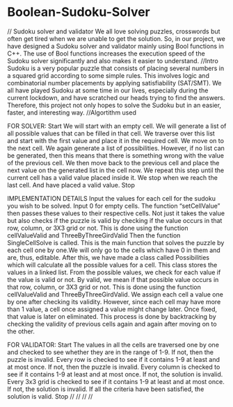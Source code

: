 # Boolean-Sudoku-Solver
// Sudoku solver and validator
We all love solving puzzles, crosswords but often get tired when we are unable to get the solution. 
So, in our project, we have designed a Sudoku solver and validator mainly using Bool functions in C++. 
The use of Bool functions increases the execution speed of the Sudoku solver significantly and also makes it easier to understand.
//Intro
Sudoku is a very popular puzzle that consists of placing several numbers in a squared grid according to some simple rules. 
This involves logic and combinatorial number placements by applying satisfiability (SAT/SMT).
We all have played Sudoku at some time in our lives, especially during the current lockdown, and have scratched our heads trying to find the answers. 
Therefore, this project not only hopes to solve the Sudoku but in an easier, faster, and interesting way. 
//Algortithm used

FOR SOLVER:
Start
We will start with an empty cell.
We will generate a list of all possible values that can be filled in that cell.
We traverse over this list and start with the first value and place it in the required cell.
We move on to the next cell. We again generate a list of possibilities. However, if no list can be generated, then this means that there is something wrong with the value of the previous cell. We then move back to the previous cell and place the next value on the generated list in the cell now. We repeat this step until the current cell has a valid value placed inside it.
We stop when we reach the last cell. And have placed a valid value.
Stop

IMPLEMENTATION DETAILS
Input the values for each cell for the sudoku you wish to be solved. Input 0 for empty cells.
The function “setCellValue” then passes these values to their respective cells. Not just it takes the value but also checks if the puzzle is valid by checking if the value occurs in that row, column, or 3X3 grid or not. This is done using the function cellValueValid and ThreeByThreeGirdValid
Then the function SingleCellSolve is called. This is the main function that solves the puzzle by each cell one by one.We will only go to the cells which have 0 in them and are, thus, editable.
After this, we have made a class called Possibilities which will calculate all the possible values for a cell. This class stores the values in a linked list.
From the possible values, we check for each value if the value is valid or not. By valid, we mean if that possible value occurs in that row, column, or 3X3 grid or not. This is done using the function cellValueValid and ThreeByThreeGirdValid.
We assign each cell a value one by one after checking its validity.
However, since each cell may have more than 1 value, a cell once assigned a value might change later. Once fixed, that value is later on eliminated. This process is done by backtracking by checking the validity of previous cells again and again after moving on to the other. 



FOR VALIDATOR:
Start
The values in all the cells are traversed one by one and checked to see whether they are in the range of 1-9. If not, then the puzzle is invalid.
Every row is checked to see if it contains 1-9 at least and at most once. If not, then the puzzle is invalid.
Every column is checked to see if it contains 1-9 at least and at most once. If not, the solution is invalid.
Every 3x3 grid is checked to see if it contains 1-9 at least and at most once. If not, the solution is invalid.
If all the criteria have been satisfied, the solution is valid.
Stop
//
//
//
//

